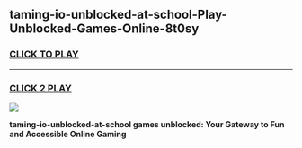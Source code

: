 
## taming-io-unblocked-at-school-Play-Unblocked-Games-Online-8t0sy
<h3>
<a href="https://premium76.site?title=taming-io-unblocked-at-school&ref=25A">CLICK TO PLAY</a></h3>
<hr>

<h3>
<a href="https://premium76.site?title=taming-io-unblocked-at-school&ref=25A">CLICK 2 PLAY</a>
  
</h3>

<a href="https://premium76.site?title=taming-io-unblocked-at-school&ref=25A"><img src="https://clearcache.store/games.png"></a>


**taming-io-unblocked-at-school games unblocked: Your Gateway to Fun and Accessible Online Gaming**
